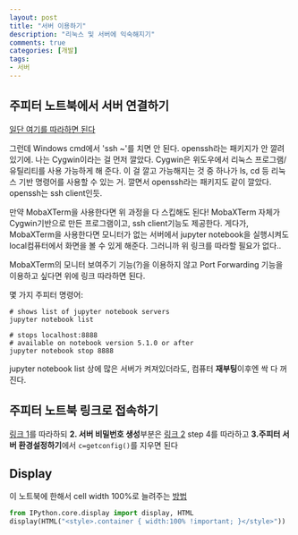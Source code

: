 ```yaml
---
layout: post
title: "서버 이용하기"
description: "리눅스 및 서버에 익숙해지기"
comments: true
categories: [개발]
tags:
- 서버
---
```




## 주피터 노트북에서 서버 연결하기

[일단 여기를 따라하면 된다](https://coderwall.com/p/ohk6cg/remote-access-to-ipython-notebooks-via-ssh)

그런데 Windows cmd에서 'ssh ~'를 치면 안 된다. openssh라는 패키지가 안 깔려 있기에. 나는 Cygwin이라는 걸 먼저 깔았다. Cygwin은 위도우에서 리눅스 프로그램/유틸리티를 사용 가능하게 해 준다. 이 걸 깔고 가능해지는 것 중 하나가 ls, cd 등 리눅스 기반 명령어를 사용할 수 있는 거. 깔면서 openssh라는 패키지도 같이 깔았다. openssh는 ssh client인듯.

만약 MobaXTerm을 사용한다면 위 과정을 다 스킵해도 된다! MobaXTerm 자체가 Cygwin기반으로 만든 프로그램이고, ssh client기능도 제공한다. 게다가, MobaXTerm을 사용한다면 모니터가 없는 서버에서 jupyter notebook을 실행시켜도 local컴퓨터에서 화면을 볼 수 있게 해준다. 그러니까 위 링크를 따라할 필요가 없다..

MobaXTerm의 모니터 보여주기 기능(?)을 이용하지 않고 Port Forwarding 기능을 이용하고 싶다면 위에 링크 따라하면 된다.

몇 가지 주피터 명령어:

```
# shows list of jupyter notebook servers
jupyter notebook list

# stops localhost:8888
# available on notebook version 5.1.0 or after
jupyter notebook stop 8888
```

jupyter notebook list 상에 많은 서버가 켜져있더라도, 컴퓨터 **재부팅**이후엔 싹 다 꺼진다. 

   

## 주피터 노트북 링크로 접속하기

[링크 1](https://light-tree.tistory.com/111)를 따라하되 **2. 서버 비밀번호 생성**부분은 [링크 2](https://stackoverflow.com/questions/42848130/why-i-cant-access-remote-jupyter-notebook-server) step 4를 따라하고 **3.주피터 서버 환경설정하기**에서 `c=getconfig()`를 지우면 된다



## Display

이 노트북에 한해서 cell width 100%로 늘려주는 [방법](https://stackoverflow.com/a/34058270)

```python
from IPython.core.display import display, HTML
display(HTML("<style>.container { width:100% !important; }</style>"))
```





### 

